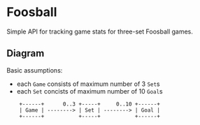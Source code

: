 # Foosball

Simple API for tracking game stats for three-set Foosball games.

## Diagram

Basic assumptions:
* each `Game` consists of maximum number of 3 `Set`s
* each `Set` concists of maximum number of 10 `Goal`s

```
    +------+      0..3 +-----+     0..10 +------+
    | Game | --------> | Set | --------> | Goal |
    +------+           +-----+           +------+
```
